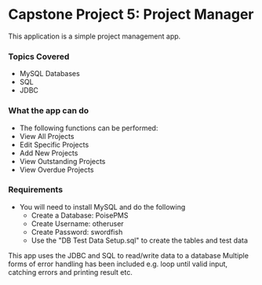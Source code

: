 
# Capstone Project 5: Project Manager

This application is a simple project management app.

### Topics Covered
* MySQL Databases
* SQL
* JDBC

### What the app can do

* The following functions can be performed:
* View All Projects
* Edit Specific Projects
* Add New Projects
* View Outstanding Projects
* View Overdue Projects

### Requirements

* You will need to install MySQL and do the following
  * Create a Database: PoisePMS
  * Create Username: otheruser
  * Create Password: swordfish
  * Use the "DB Test Data Setup.sql" to create the tables and test data

This app uses the JDBC and SQL to read/write data to a database
Multiple forms of error handling has been included e.g. loop until valid input, catching errors and printing result etc.